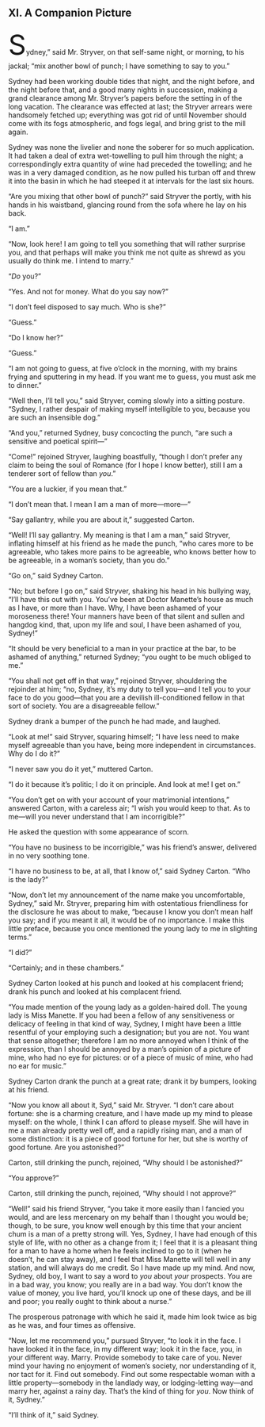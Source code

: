 ## XI. A Companion Picture

<span class="dropcap" style="font-size: 4.00em">S</span>ydney,” said Mr. Stryver, on that self-same night, or morning, to his jackal; “mix another bowl of punch; I have something to say to you.”

Sydney had been working double tides that night, and the night before, and the night before that, and a good many nights in succession, making a grand clearance among Mr. Stryver’s papers before the setting in of the long vacation. The clearance was effected at last; the Stryver arrears were handsomely fetched up; everything was got rid of until November should come with its fogs atmospheric, and fogs legal, and bring grist to the mill again.

Sydney was none the livelier and none the soberer for so much application. It had taken a deal of extra wet-towelling to pull him through the night; a correspondingly extra quantity of wine had preceded the towelling; and he was in a very damaged condition, as he now pulled his turban off and threw it into the basin in which he had steeped it at intervals for the last six hours.

“Are you mixing that other bowl of punch?” said Stryver the portly, with his hands in his waistband, glancing round from the sofa where he lay on his back.

“I am.”

“Now, look here! I am going to tell you something that will rather surprise you, and that perhaps will make you think me not quite as shrewd as you usually do think me. I intend to marry.”

“_Do_ you?”

“Yes. And not for money. What do you say now?”

“I don’t feel disposed to say much. Who is she?”

“Guess.”

“Do I know her?”

“Guess.”

“I am not going to guess, at five o’clock in the morning, with my brains frying and sputtering in my head. If you want me to guess, you must ask me to dinner.”

“Well then, I’ll tell you,” said Stryver, coming slowly into a sitting posture. “Sydney, I rather despair of making myself intelligible to you, because you are such an insensible dog.”

“And you,” returned Sydney, busy concocting the punch, “are such a sensitive and poetical spirit—”

“Come!” rejoined Stryver, laughing boastfully, “though I don’t prefer any claim to being the soul of Romance (for I hope I know better), still I am a tenderer sort of fellow than _you_.”

“You are a luckier, if you mean that.”

“I don’t mean that. I mean I am a man of more—more—”

“Say gallantry, while you are about it,” suggested Carton.

“Well! I’ll say gallantry. My meaning is that I am a man,” said Stryver, inflating himself at his friend as he made the punch, “who cares more to be agreeable, who takes more pains to be agreeable, who knows better how to be agreeable, in a woman’s society, than you do.”

“Go on,” said Sydney Carton.

“No; but before I go on,” said Stryver, shaking his head in his bullying way, “I’ll have this out with you. You’ve been at Doctor Manette’s house as much as I have, or more than I have. Why, I have been ashamed of your moroseness there! Your manners have been of that silent and sullen and hangdog kind, that, upon my life and soul, I have been ashamed of you, Sydney!”

“It should be very beneficial to a man in your practice at the bar, to be ashamed of anything,” returned Sydney; “you ought to be much obliged to me.”

“You shall not get off in that way,” rejoined Stryver, shouldering the rejoinder at him; “no, Sydney, it’s my duty to tell you—and I tell you to your face to do you good—that you are a devilish ill-conditioned fellow in that sort of society. You are a disagreeable fellow.”

Sydney drank a bumper of the punch he had made, and laughed.

“Look at me!” said Stryver, squaring himself; “I have less need to make myself agreeable than you have, being more independent in circumstances. Why do I do it?”

“I never saw you do it yet,” muttered Carton.

“I do it because it’s politic; I do it on principle. And look at me! I get on.”

“You don’t get on with your account of your matrimonial intentions,” answered Carton, with a careless air; “I wish you would keep to that. As to me—will you never understand that I am incorrigible?”

He asked the question with some appearance of scorn.

“You have no business to be incorrigible,” was his friend’s answer, delivered in no very soothing tone.

“I have no business to be, at all, that I know of,” said Sydney Carton. “Who is the lady?”

“Now, don’t let my announcement of the name make you uncomfortable, Sydney,” said Mr. Stryver, preparing him with ostentatious friendliness for the disclosure he was about to make, “because I know you don’t mean half you say; and if you meant it all, it would be of no importance. I make this little preface, because you once mentioned the young lady to me in slighting terms.”

“I did?”

“Certainly; and in these chambers.”

Sydney Carton looked at his punch and looked at his complacent friend; drank his punch and looked at his complacent friend.

“You made mention of the young lady as a golden-haired doll. The young lady is Miss Manette. If you had been a fellow of any sensitiveness or delicacy of feeling in that kind of way, Sydney, I might have been a little resentful of your employing such a designation; but you are not. You want that sense altogether; therefore I am no more annoyed when I think of the expression, than I should be annoyed by a man’s opinion of a picture of mine, who had no eye for pictures: or of a piece of music of mine, who had no ear for music.”

Sydney Carton drank the punch at a great rate; drank it by bumpers, looking at his friend.

“Now you know all about it, Syd,” said Mr. Stryver. “I don’t care about fortune: she is a charming creature, and I have made up my mind to please myself: on the whole, I think I can afford to please myself. She will have in me a man already pretty well off, and a rapidly rising man, and a man of some distinction: it is a piece of good fortune for her, but she is worthy of good fortune. Are you astonished?”

Carton, still drinking the punch, rejoined, “Why should I be astonished?”

“You approve?”

Carton, still drinking the punch, rejoined, “Why should I not approve?”

“Well!” said his friend Stryver, “you take it more easily than I fancied you would, and are less mercenary on my behalf than I thought you would be; though, to be sure, you know well enough by this time that your ancient chum is a man of a pretty strong will. Yes, Sydney, I have had enough of this style of life, with no other as a change from it; I feel that it is a pleasant thing for a man to have a home when he feels inclined to go to it (when he doesn’t, he can stay away), and I feel that Miss Manette will tell well in any station, and will always do me credit. So I have made up my mind. And now, Sydney, old boy, I want to say a word to _you_ about _your_ prospects. You are in a bad way, you know; you really are in a bad way. You don’t know the value of money, you live hard, you’ll knock up one of these days, and be ill and poor; you really ought to think about a nurse.”

The prosperous patronage with which he said it, made him look twice as big as he was, and four times as offensive.

“Now, let me recommend you,” pursued Stryver, “to look it in the face. I have looked it in the face, in my different way; look it in the face, you, in your different way. Marry. Provide somebody to take care of you. Never mind your having no enjoyment of women’s society, nor understanding of it, nor tact for it. Find out somebody. Find out some respectable woman with a little property—somebody in the landlady way, or lodging-letting way—and marry her, against a rainy day. That’s the kind of thing for _you_. Now think of it, Sydney.”

“I’ll think of it,” said Sydney.

